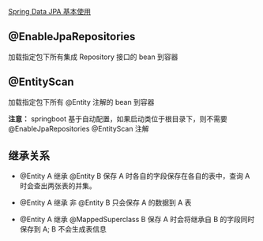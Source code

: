 [Spring Data JPA 基本使用](https://www.cnblogs.com/chenglc/p/11226693.html)

## @EnableJpaRepositories 
加载指定包下所有集成 Repository 接口的 bean 到容器

## @EntityScan
加载指定包下所有 @Entity 注解的 bean 到容器

**注意：**
springboot 基于自动配置，如果启动类位于根目录下，则不需要 @EnableJpaRepositories @EntityScan 注解

## 继承关系

- @Entity A 继承 @Entity B
保存 A 时各自的字段保存在各自的表中，查询 A 时会查出两张表的并集。

- @Entity A 继承 非 @Entity B
只会保存 A 的数据到 A 表

- @Entity A 继承 @MappedSuperclass B
保存 A 时会将继承自 B 的字段同时保存到 A; B 不会生成表信息
